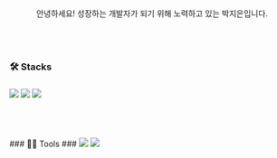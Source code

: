 <center>안녕하세요! 성장하는 개발자가 되기 위해 노력하고 있는 박지은입니다. </center>
<br />
<br />
<br />

### 🛠️ Stacks
### <img src="https://img.shields.io/badge/Java-007396?style=for-the-badge&logo=java&logoColor=white"> <img src="https://img.shields.io/badge/spring-6DB33F?style=for-the-badge&logo=spring&logoColor=white"> <img src="https://img.shields.io/badge/mysql-4479A1?style=for-the-badge&logo=mysql&logoColor=white">
<br />
<br />
<br />
### 💪🏼 Tools
### <img src="https://img.shields.io/badge/IntelliJ IDEA-000000?style=flat-square&logo=intellijidea&logoColor=white"/> <img src="https://img.shields.io/badge/Eclipse IDE-2C2255?style=flat-square&logo=eclipseide&logoColor=white"/>

<br />
<br />
<br />
